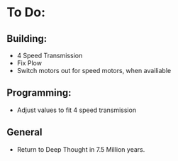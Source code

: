# To Do:

## Building:

* 4 Speed Transmission
* Fix Plow
* Switch motors out for speed motors, when availiable

## Programming:

* Adjust values to fit 4 speed transmission

## General

* Return to Deep Thought in 7.5 Million years.
